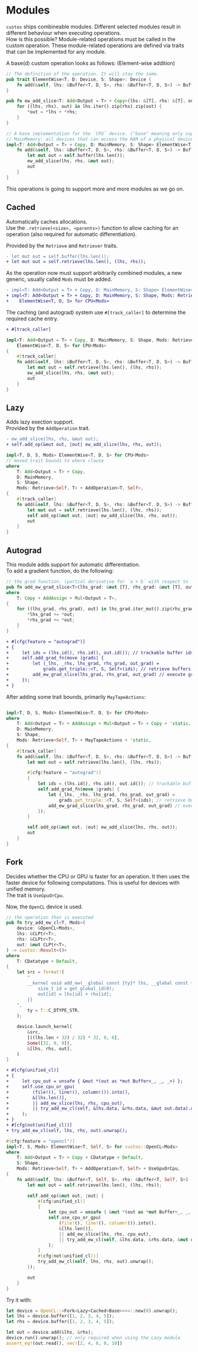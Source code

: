 # Modules

`custos` ships combineable modules. Different selected modules result in different behaviour when executing operations.<br>
How is this possible? Module-related operations must be called in the custom operation. These module-related operations are defined via traits that can be implemented for any module.

A base(d) custom operation looks as follows:
(Element-wise addition)
```rust
// The definition of the operation. It will stay the same.
pub trait ElementWise<T, D: Device, S: Shape>: Device {
    fn add(&self, lhs: &Buffer<T, D, S>, rhs: &Buffer<T, D, S>) -> Buffer<T, Self, S>;
}

pub fn ew_add_slice<T: Add<Output = T> + Copy>(lhs: &[T], rhs: &[T], out: &mut [T]) {
    for ((lhs, rhs), out) in lhs.iter().zip(rhs).zip(out) {
        *out = *lhs + *rhs;
    }
}

// A base implementation for the `CPU` device. ("base" meaning only supporting the `Base` module)
// MainMemory: all devices that can access the RAM of a physical device. (e.g. device with unified memory )
impl<T: Add<Output = T> + Copy, D: MainMemory, S: Shape> ElementWise<T, D, S> for CPU {
    fn add(&self, lhs: &Buffer<T, D, S>, rhs: &Buffer<T, D, S>) -> Buffer<T, Self, S> {
        let mut out = self.buffer(lhs.len());
        ew_add_slice(lhs, rhs, &mut out);
        out
    }
}

```

This operations is going to support more and more modules as we go on.


## Cached

Automatically caches allocations.<br>
Use the `.retrieve(<size>, <parents>)` function to allow caching for an operation (also required for automatic differentiation).

Provided by the `Retrieve` and `Retriever` traits.

```diff
- let mut out = self.buffer(lhs.len());
+ let mut out = self.retrieve(lhs.len(), (lhs, rhs));
```

As the operation now must support arbitrarily combined modules, a new generic, usually called `Mods` must be added. 

```diff
- impl<T: Add<Output = T> + Copy, D: MainMemory, S: Shape> ElementWise<T, D, S> for CPU {
+ impl<T: Add<Output = T> + Copy, D: MainMemory, S: Shape, Mods: Retrieve<Self, T>>
+    ElementWise<T, D, S> for CPU<Mods>
```

The caching (and autograd) system use `#[track_caller]` to determine the required cache entry.

```diff
+ #[track_caller]
```

```rust
impl<T: Add<Output = T> + Copy, D: MainMemory, S: Shape, Mods: Retrieve<Self, T>>
    ElementWise<T, D, S> for CPU<Mods>
{
    #[track_caller]
    fn add(&self, lhs: &Buffer<T, D, S>, rhs: &Buffer<T, D, S>) -> Buffer<T, Self, S> {
        let mut out = self.retrieve(lhs.len(), (lhs, rhs));
        ew_add_slice(lhs, rhs, &mut out);
        out
    }
}
```


## Lazy

Adds lazy exection support.<br>
Provided by the `AddOperation` trait.

```diff
- ew_add_slice(lhs, rhs, &mut out);
+ self.add_op(&mut out, |out| ew_add_slice(lhs, rhs, out));
```

```rust
impl<T, D, S, Mods> ElementWise<T, D, S> for CPU<Mods>
// moved trait bounds to where clause
where
    T: Add<Output = T> + Copy,
    D: MainMemory,
    S: Shape,
    Mods: Retrieve<Self, T> + AddOperation<T, Self>,
{
    #[track_caller]
    fn add(&self, lhs: &Buffer<T, D, S>, rhs: &Buffer<T, D, S>) -> Buffer<T, Self, S> {
        let mut out = self.retrieve(lhs.len(), (lhs, rhs));
        self.add_op(&mut out, |out| ew_add_slice(lhs, rhs, out));
        out
    }
}
```

## Autograd

This module adds support for automatic differentiation.<br>
To add a gradient function, do the following:

```rust
// the grad function. (partial derivative for `a + b` with respect to `a` and `b` and chain rule) 
pub fn add_ew_grad_slice<T>(lhs_grad: &mut [T], rhs_grad: &mut [T], out: &[T])
where
    T: Copy + AddAssign + Mul<Output = T>,
{
    for ((lhs_grad, rhs_grad), out) in lhs_grad.iter_mut().zip(rhs_grad).zip(out) {
        *lhs_grad += *out;
        *rhs_grad += *out;
    }
}
```

```diff
+ #[cfg(feature = "autograd")]
+ {
+     let ids = (lhs.id(), rhs.id(), out.id()); // trackable buffer ids
+     self.add_grad_fn(move |grads| {
+         let (_lhs, _rhs, lhs_grad, rhs_grad, out_grad) =
+             grads.get_triple::<T, S, Self>(ids); // retrieve buffers from gradient cache
+         add_ew_grad_slice(lhs_grad, rhs_grad, out_grad) // execute grad function
+     });
+ }
```
After adding some trait bounds, primarily `MayTapeActions`:

```rust

impl<T, D, S, Mods> ElementWise<T, D, S> for CPU<Mods>
where
    T: Add<Output = T> + AddAssign + Mul<Output = T> + Copy + 'static,
    D: MainMemory,
    S: Shape,
    Mods: Retrieve<Self, T> + MayTapeActions + 'static,
{
    #[track_caller]
    fn add(&self, lhs: &Buffer<T, D, S>, rhs: &Buffer<T, D, S>) -> Buffer<T, Self, S> {
        let mut out = self.retrieve(lhs.len(), (lhs, rhs));

        #[cfg(feature = "autograd")]
        {
            let ids = (lhs.id(), rhs.id(), out.id()); // trackable buffer ids
            self.add_grad_fn(move |grads| {
                let (_lhs, _rhs, lhs_grad, rhs_grad, out_grad) =
                    grads.get_triple::<T, S, Self>(ids); // retrieve buffers from gradient cache
                add_ew_grad_slice(lhs_grad, rhs_grad, out_grad) // execute grad function
            });
        }

        self.add_op(&mut out, |out| ew_add_slice(lhs, rhs, out));
        out
    }
}
```

## Fork

Decides whether the CPU or GPU is faster for an operation. It then uses the faster device for following computations. This is useful for devices with unified memory.<br>
The trait is `UseGpuOrCpu`.

Now, the `OpenCL` device is used.

```rust
// the operation that is executed
pub fn try_add_ew_cl<T, Mods>(
    device: &OpenCL<Mods>,
    lhs: &CLPtr<T>,
    rhs: &CLPtr<T>,
    out: &mut CLPtr<T>,
) -> custos::Result<()>
where
    T: CDatatype + Default,
{
    let src = format!(
        "
        __kernel void add_ew(__global const {ty}* lhs, __global const {ty}* rhs, __global {ty}* out) {{
            size_t id = get_global_id(0);
            out[id] = lhs[id] + rhs[id];
        }}
    ",
        ty = T::C_DTYPE_STR,
    );

    device.launch_kernel(
        &src,
        [((lhs.len + 32) / 32) * 32, 0, 0],
        Some([32, 0, 0]),
        &[lhs, rhs, out],
    )
}
```

```diff
+ #[cfg(unified_cl)]
+ {
+     let cpu_out = unsafe { &mut *(out as *mut Buffer<_, _, _>) };
+     self.use_cpu_or_gpu(
+         (file!(), line!(), column!()).into(),
+         &[lhs.len()],
+         || add_ew_slice(lhs, rhs, cpu_out),
+         || try_add_ew_cl(self, &lhs.data, &rhs.data, &mut out.data).unwrap(),
+     );
+ }
+ #[cfg(not(unified_cl))]
+ try_add_ew_cl(self, lhs, rhs, out).unwrap();
```

```rust
#[cfg(feature = "opencl")]
impl<T, S, Mods> ElementWise<T, Self, S> for custos::OpenCL<Mods>
where
    T: Add<Output = T> + Copy + CDatatype + Default,
    S: Shape,
    Mods: Retrieve<Self, T> + AddOperation<T, Self> + UseGpuOrCpu,
{
    fn add(&self, lhs: &Buffer<T, Self, S>, rhs: &Buffer<T, Self, S>) -> Buffer<T, Self, S> {
        let mut out = self.retrieve(lhs.len(), (lhs, rhs));

        self.add_op(&mut out, |out| {
            #[cfg(unified_cl)]
            {
                let cpu_out = unsafe { &mut *(out as *mut Buffer<_, _, _>) };
                self.use_cpu_or_gpu(
                    (file!(), line!(), column!()).into(),
                    &[lhs.len()],
                    || add_ew_slice(lhs, rhs, cpu_out),
                    || try_add_ew_cl(self, &lhs.data, &rhs.data, &mut out.data).unwrap(),
                );
            }
            #[cfg(not(unified_cl))]
            try_add_ew_cl(self, lhs, rhs, out).unwrap();
        });

        out
    }
}
```

Try it with:
```rust        
let device = OpenCL::<Fork<Lazy<Cached<Base>>>>::new(0).unwrap();
let lhs = device.buffer([1, 2, 3, 4, 5]);
let rhs = device.buffer([1, 2, 3, 4, 5]);

let out = device.add(&lhs, &rhs);
device.run().unwrap(); // only required when using the Lazy module
assert_eq!(out.read(), vec![2, 4, 6, 8, 10])
```
